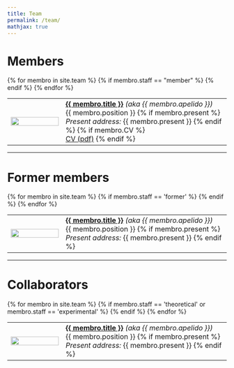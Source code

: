 ```yaml
---
title: Team
permalink: /team/
mathjax: true
---
```


# Members

<table class="table table-hover">
<col width="25%">
<col width="75%">
{% for membro in site.team %}
  {% if membro.staff == "member" %}
<tr>
<td><img class="shadow-lg rounded" src="{{site.baseurl}}/assets/images/people/{{membro.image}}.jpg" width="100%" align="left" ></td>
<td class="align-middle"><b><a href="{{site.baseurl}}{{membro.url}}">{{ membro.title  }}</a></b> <i>(aka {{ membro.apelido }})</i>
<br>{{ membro.position }}
{% if membro.present %}
<br><i>Present address: </i>{{ membro.present }}
{% endif %}
{% if membro.CV %}
<br>
<a href="{{site.baseurl}}/assets/CVs/{{membro.CV}}.pdf">CV (pdf)</a>
{% endif %}
</td>
</tr>
{% endif %}
{% endfor %}
</table>

---

# Former members

<table class="table table-hover">
<col width="25%">
<col width="75%">
{% for membro in site.team %}
{% if membro.staff == 'former' %}
<tr>
<td><img class="shadow-lg rounded" src="{{site.baseurl}}/assets/images/people/{{membro.image}}.jpg" width="100%" align="left"></td>
<td class="align-middle"><b><a href="{{site.baseurl}}{{membro.url}}">{{ membro.title }}</a></b> <i>(aka {{ membro.apelido }})</i>
<br>{{ membro.position  }}
{% if membro.present %}
<br><i>Present address: </i>{{ membro.present }}
{% endif %}
</td>
</tr>
{% endif %}
{% endfor %}
</table>

---

# Collaborators

<table class="table table-hover">
<col width="25%">
<col width="75%">
{% for membro in site.team %}
{% if membro.staff == 'theoretical' or membro.staff == 'experimental' %}
<tr>
<td><img class="shadow-lg rounded" src="{{site.baseurl}}/assets/images/people/{{membro.image}}.jpg" width="100%" align="left"></td>
<td class="align-middle"><b><a href="{{site.baseurl}}{{membro.url}}">{{ membro.title }}</a></b> <i>(aka {{ membro.apelido }})</i>
<br>{{ membro.position  }}
{% if membro.present %}
<br><i>Present address: </i>{{ membro.present }}
{% endif %}
</td>
</tr>
{% endif %}
{% endfor %}
</table>
